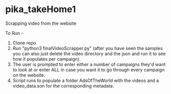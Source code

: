 # pika_takeHome1
Scrapping video from the website

To Run - 
1. Clone repo 
2. Run "python3 finalVideoScrapper.py" (after you have seen the samples you can also just delete the video directory and the json and run it to see how it populates per campaign).
3. The user is prompted to enter either a number of campaigns they'd want to look at or enter ALL in case you want it to go through every campaign on the website.
4. Script runs to populate a folder AdsOfTheWorld with the videos and a video_data.son for the corresponding metadata. 
